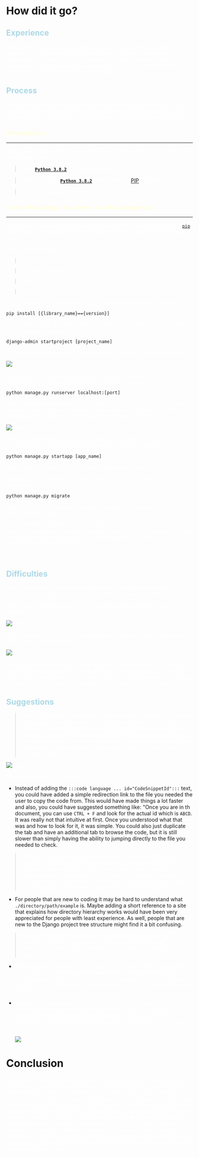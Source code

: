 <!-- Declaring image and link variables here -->
[StartProject]: /images/app.png
[RunServer]: /images/django-startapp.png
[CodeSnippet]: /images/code-snippet.png
[AppNaming]: /images/naming.png
[BadCSS]: /images/bad-css.png
[GoodCSS]: /images/good-css.png

[Python]: https://www.python.org/
[PIP]: https://pip.pypa.io/en/stable/

# How did it go? 

## Experience
The overall experience for building this app was excellent and a lot of learning. I enjoyed every step; although some did have some issues or maybe were not clear enough, and did some serious learning on how to build a Microsoft Graph application and how to integrate it with OAuth with Azure Active Directory and many more things! 

## Process
The process for building the application was pretty straighforward. It was like building legos, but know how the legos work and understanding the implementation to be able to fix any issues that showed up along the way.

### Prerequisites
---

The prerequisites section was simple, easy to follow and understand. The prerequisites were:

> Have [**`Python 3.8.2`**][Python] or greater installed.

> Make sure your [**`Python 3.8.2`**][Python] interpreter has [PIP][PIP] installed.

> A personal **`Outlook`** account.

### Create the Django Dev Server and the Django App
---
The process was started by utilizing the interpreter's package manager [`pip`][PIP] which was used to install a series of _libraries_ for this application to properly work. 

The required _libraries_ are:

> `django==3.0.4`

> `requests_oauthlib==1.3.0`

> `pyyaml==5.3.1`

> `python-dateutil==2.8.1`

You can simply add the libraries by executing the following command:


    pip install [{library_name}=={version}]


Once this is ready, you can simply proceed to create the project by issuing the following command:


    django-admin startproject [project_name]

When the previous command was executed, the project tree was created.



![Image][StartProject]

Then you were requested start the app using the following command. Additionally, you can specify the port number if you wish.

    python manage.py runserver localhost:[port]

Then open your browser and check the `localhost (127.0.0.1)` using `port 8000`; or the port of your preference, you would see this site from the Django development server you were running in your local machine:

![Image][RunServer]

Once the development server is up and running, you can proceed to create the application. You can start by issuing the following command:

    python manage.py startapp [app_name]

This created the folder called 'tutorial' in the project tree.



Afterwards, we initialize the SQLite database by runnign the `migrate` command. 

    python manage.py migrate

This command will create all the tables needed for the server built-in functionalities logging. 

Once were done with this, you were expected to follow next steps in the tutorial documentation, adding methods, tweaking code, changing code and adding other code to the application to integrate it with Azure Active Directory and Microsoft Graph. 

<br>

## Difficulties
The only difficulty I experienced while doing this tutorial was to get the `app.css` file working. I apparently created it in the incorrect directory. 

This is how it looked when the file was not being loaded in the `layout.html` template.

![Image][BadCSS]

After fixing the directory issue and adding it to the correct hierarchy level, this is how it started to look. 

![Image][GoodCSS]

You may determine from the first image that the text box and the padding was off. It was not respecting what was declared in the `app.css` file at all. After fixing the problem, you can see in the second image how the padding is properly working and now the alert was not stuck to the top menu bar.

## Suggestions
> Some suggestions I would make for this tutorial in GitHub is to add the actual page link to the code snippets that were required to add, remove or modify code in the various Python files. This really gave off a bad user experience, as you would need to manually go back, go to the repository tree, browser the files, find the file and then look for the code snippet. For example, I noticed that usually you would see something like this:

![Image][CodeSnippet]

My suggestion for this would be:

+ Instead of adding the `:::code language ... id="CodeSnippetId":::` text, you could have added a simple redirection link to the file you needed the user to copy the code from. This would have made things a lot faster and also, you could have suggested something like: "Once you are in th document, you can use `CTRL + F` and look for the actual id which is `ABCD`. It was really not that intuitive at first. Once you understood what that was and how to look for it, it was simple. You could also just duplicate the tab and have an additional tab to browse the code, but it is still slower than simply having the ability to jumping directly to the file you needed to check. 

> Another thing I noticed is that sometimes it is assumed that this is only going to be looked at by experienced developers and you assume all the concepts will be known, which I think could be fixed by adding some link references in the words that might not be clear to less experienced developers. For example, understanding the Django project tree structure and how that works. I would suggest:

+ For people that are new to coding it may be hard to understand what `./directory/path/example` is. Maybe adding a short reference to a site that explains how directory hierarchy works would have been very appreciated for people with least experience. As well, people that are new to the Django project tree structure might find it a bit confusing. 

> Another thing that I found kind of confusing was the naming conventions for this application. There was a lot of times when the word `tutorial` was used. This can confuse many people. My suggestions would be: 
+ Instead of using an app name called `tutorial` you could have possibly used something like **DjangoDevServerTest** or **DjangoServerTest**. I think avoiding things like these can help the person understand exactly what they are doing, which in this case was setting up a _Django Development Server_. 
+ Instead of reusing the same `tutorial` name for the templates folder, you could have done something like `views` or `html pages` for instance. It was confusing because the application itself was called `tutorial` so sometimes it was hard to know which `tutorial` folder this was refering to. 

    ![Image][AppNaming]

<style>
    p {
        color:white
    }

    h1 {
        color:auto
    }

    h2 {
        color:lightblue
    }

    h3 {
        color:lightyellow
    }
</style>

# Conclusion
The overall experience was very intense, frustrating, fun, rewarding, ups and downs; just the typical developer stages while coding something that is new to him/her! I think this was very interesting, especially for me because I had never used Microsoft Graph before, I did used OAuth and OAuth2 in the past while I was in college, but it was also cool to be able to integrate that to Azure Active Directory. The process of documenting this learning document was also of much advantage, as it helped me to re-engage with Markdown (which I had kind of forgotten about) and also to use Git again. I did a lot of learning by reading the different methods that were used to build the authentication code blocks for the Django application as well as the Django development server itself. Understanding how the Django framework works alone was quite the read! 